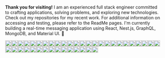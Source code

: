 **Thank you for visiting!** I am an experienced full stack engineer committed to crafting applications, solving problems, and exploring new technologies. Check out my repositories for my recent work. For additional information on accessing and testing, please refer to the ReadMe pages.   I'm currently building a real-time messaging application using React, Nest.js, GraphQL, MongoDB, and Material UI.
🔭

<img  src="https://img.shields.io/badge/typescript-%23007ACC.svg?style=for-the-badge&logo=typescript&logoColor=white" height=20><img  src="https://img.shields.io/badge/Node.js-339933?style=for-the-badge&logo=nodedotjs&logoColor=white" height=20><img src="https://img.shields.io/badge/nestjs-%23E0234E.svg?style=for-the-badge&logo=nestjs&logoColor=white" height=20><img src="https://img.shields.io/badge/Express.js-000000?style=for-the-badge&logo=express&logoColor=white" height=20><img  src="https://img.shields.io/badge/JavaScript-323330?style=for-the-badge&logo=javascript&logoColor=F7DF1E" height=20><img src="https://img.shields.io/badge/React-20232A?style=for-the-badge&logo=react&logoColor=61DAFB" height=20><img  src="https://img.shields.io/badge/Redux-593D88?style=for-the-badge&logo=redux&logoColor=white" height=20><img  src="https://img.shields.io/badge/next%20js-000000?style=for-the-badge&logo=nextdotjs&logoColor=white" height=20><img src="https://img.shields.io/badge/-ApolloGraphQL-311C87?style=for-the-badge&logo=apollo-graphql" height=20><img src="https://img.shields.io/badge/-GraphQL-E10098?style=for-the-badge&logo=graphql&logoColor=white" height=20><img  src="https://img.shields.io/badge/Postman-FF6C37?style=for-the-badge&logo=Postman&logoColor=white" height=20><img  src="https://img.shields.io/badge/PHP-777BB4?style=for-the-badge&logo=php&logoColor=white" height=20><img  src="https://img.shields.io/badge/Laravel-FF2D20?style=for-the-badge&logo=laravel&logoColor=white" height=20><img src="https://img.shields.io/badge/Java-ED8B00?style=for-the-badge&logo=java&logoColor=white" height=20><img  src="https://img.shields.io/badge/C-00599C?style=for-the-badge&logo=c&logoColor=white" height=20><img src="https://img.shields.io/badge/MySQL-00000F?style=for-the-badge&logo=mysql&logoColor=white" height=20><img src="https://img.shields.io/badge/PostgreSQL-316192?style=for-the-badge&logo=postgresql&logoColor=white" height=20><img src="https://img.shields.io/badge/MongoDB-4EA94B?style=for-the-badge&logo=mongodb&logoColor=white" height=20><img  src="https://img.shields.io/badge/SQLite-07405E?style=for-the-badge&logo=sqlite&logoColor=white" height=20><img  src="https://img.shields.io/badge/HTML5-E34F26?style=for-the-badge&logo=html5&logoColor=white" height=20><img  src="https://img.shields.io/badge/CSS3-1572B6?style=for-the-badge&logo=css3&logoColor=white" height=20><img  src="https://img.shields.io/badge/Sass-CC6699?style=for-the-badge&logo=sass&logoColor=white" height=20><img  src="https://img.shields.io/badge/Tailwind_CSS-38B2AC?style=for-the-badge&logo=tailwind-css&logoColor=white" height=20><img  src="https://img.shields.io/badge/Bootstrap-563D7C?style=for-the-badge&logo=bootstrap&logoColor=white" height=20><img src="https://img.shields.io/badge/Jest-C21325?style=for-the-badge&logo=jest&logoColor=white" height=20><img  src="https://img.shields.io/badge/Webpack-8DD6F9?style=for-the-badge&logo=Webpack&logoColor=white" height=20><img src="https://img.shields.io/badge/Lerna-3E3E3E?style=for-the-badge&logo=lerna&logoColor=white" height=20><img src="https://img.shields.io/badge/npm-CB3837?style=for-the-badge&logo=npm&logoColor=white" height=20><img  src="https://img.shields.io/badge/GIT-E44C30?style=for-the-badge&logo=git&logoColor=white" height=20><img src="https://img.shields.io/badge/Docker-2CA5E0?style=for-the-badge&logo=docker&logoColor=white" height=20><img src="https://img.shields.io/badge/Stripe-626CD9?style=for-the-badge&logo=Stripe&logoColor=white" height=20><img src="https://img.shields.io/badge/Swagger-85EA2D?style=for-the-badge&logo=Swagger&logoColor=white" height=20><img src="https://img.shields.io/badge/DATADOG-632CA6?style=for-the-badge&logo=datadog&logoColor=white" height=20><img src="https://img.shields.io/badge/VIM-%2311AB00.svg?&style=for-the-badge&logo=vim&logoColor=white" height=20><img src="https://img.shields.io/badge/Eclipse-2C2255?style=for-the-badge&logo=eclipse&logoColor=white" height=20><img src="https://img.shields.io/badge/Figma-F24E1E?style=for-the-badge&logo=figma&logoColor=white" height=20><img src="https://img.shields.io/badge/Jira-0052CC?style=for-the-badge&logo=Jira&logoColor=white" height=20><img src="https://img.shields.io/badge/Heroku-430098?style=for-the-badge&logo=heroku&logoColor=white" height=20><img src="https://img.shields.io/badge/Netlify-00C7B7?style=for-the-badge&logo=netlify&logoColor=white" height=20><img src="https://img.shields.io/badge/Amazon_AWS-FF9900?style=for-the-badge&logo=amazonaws&logoColor=white" height=20>

<!-- <img  style="width:50px" src="https://github.com/jparkley/jparkley/blob/master/logo-taekwondo-01-s.jpg"> -->

<!--
**jparkley/jparkley** is a ✨ _special_ ✨ repository because its `README.md` (this file) appears on your GitHub profile.

Here are some ideas to get you started:

- 🔭 I’m currently working on ...
- 🌱 I’m currently learning ...
- 👯 I’m looking to collaborate on ...
- 🤔 I’m looking for help with ...
- 💬 Ask me about ...
- 📫 How to reach me: ...
- 😄 Pronouns: ...
- ⚡ Fun fact: ...
-->
